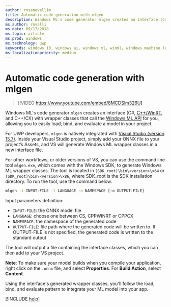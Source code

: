 ```yaml
---
author: rosanevallim
title: Automatic code generation with mlgen
description: Windows ML's code generator mlgen creates an interface (C#, C++/WinRT, and C++/CX) that allows you to easily load, bind, and evaluate a model in your app.
ms.author: rovalli
ms.date: 09/17/2018
ms.topic: article
ms.prod: windows
ms.technology: uwp
keywords: windows 10, windows ai, windows ml, winml, windows machine learning
ms.localizationpriority: medium
---
```


# Automatic code generation with mlgen

> [!VIDEO https://www.youtube.com/embed/8MCDSlm326U]

Windows ML's code generator `mlgen` creates an interface (C#, [C++/WinRT](https://docs.microsoft.com/windows/uwp/cpp-and-winrt-apis/), and C++/CX) with wrapper classes that call the [Windows ML API](https://docs.microsoft.com/uwp/api/windows.ai.machinelearning) for you, allowing you to easily load, bind, and evaluate a model in your project.

For UWP developers, `mlgen` is natively integrated with [Visual Studio (version 15.7)](https://developer.microsoft.com/windows/downloads). Inside your Visual Studio project, simply add your ONNX file to your project’s Assets, and VS will generate Windows ML wrapper classes in a new interface file.

For other workflows, or older versions of VS, you can use the command line tool `mlgen.exe`, which comes with the Windows SDK, to generate Windows ML wrapper classes. The tool is located in `(SDK_root)\bin\<version>\x64` or `(SDK_root)\bin\<version>\x86`, where SDK_root is the SDK installation directory. To run the tool, use the command below.

```sh
mlgen -i INPUT-FILE -l LANGUAGE -n NAMESPACE [-o OUTPUT-FILE]
```

Input parameters definition:

- `INPUT-FILE`: the ONNX model file
- `LANGUAGE`: choose one between CS, CPPWINRT or CPPCX
- `NAMESPACE`: the namespace of the generated code
- `OUTPUT-FILE`: file path where the generated code will be written to. If OUTPUT-FILE is not specified, the generated code is written to the standard output

The tool will output a file containing the interface classes, which you can then add to your VS project.

**Note**: To make sure your model builds when you compile your application, right click on the `.onnx` file, and select **Properties**. For **Build Action**, select **Content**.

Using the interface's generated wrapper classes, you'll follow the load, bind, and evaluate pattern to integrate your ML model into your app. <!--For an example of how to load, bind, and evaluate a model in your app, see our [Get Started (UWP)](get-started-uwp.md#6-load-bind-and-evaluate-the-model) tutorial.-->

[!INCLUDE [help](includes/get-help.md)]